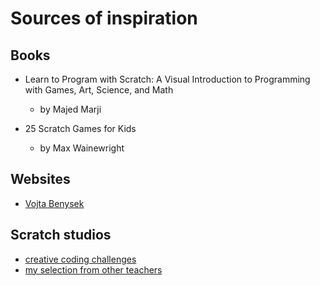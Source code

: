 # Sources of inspiration

## Books

- Learn to Program with Scratch: A Visual Introduction to Programming with Games, Art, Science, and Math
  - by Majed Marji

- 25 Scratch Games for Kids
  - by Max Wainewright

## Websites

- [Vojta Benysek](https://kraken.pedf.cuni.cz/~benysekv/bit/index.html)

## Scratch studios

- [creative coding challenges](https://scratch.mit.edu/studios/2538642/)
- [my selection from other teachers](https://scratch.mit.edu/studios/36367250)